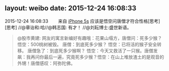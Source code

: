 layout: weibo
date: 2015-12-24 16:08:33
---
<meta name="referrer" content="no-referrer" />

2015-12-24 16:08:33  &nbsp;&nbsp;&nbsp;&nbsp;&nbsp;&nbsp; 来自 <a href="sinaweibo://customweibosource" rel="nofollow">iPhone 5s</a>
应该是悟空问唐僧才符合性格[思考][思考] //@章诒和:哈//@韩志国: 有才！ //@刘耘博士:盛世新语。
>  @股市黄建: 网友的寓言新编好有趣哦：花果山塌方，唐僧问：死多少猴？ 悟空：500桃树被毁。 唐僧：到底死多少猴？ 悟空：已将活的猴子安全转移。 唐僧急了：到底死多少猴啊？ 悟空：今天又救活了一只猴。唐僧发飙：我再问你最后一遍，究竟死多少猴？悟空：在山上堆放渣土的是观音的外甥！唐僧感叹：阿弥陀佛。 ​​​
